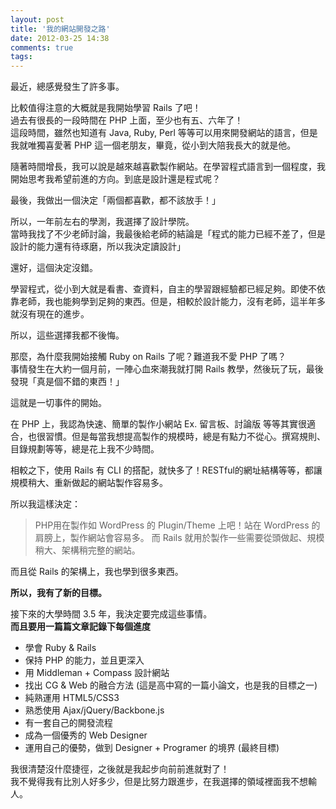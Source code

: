 ```yaml
---
layout: post
title: '我的網站開發之路'
date: 2012-03-25 14:38
comments: true
tags: 
---
```



最近，總感覺發生了許多事。

比較值得注意的大概就是我開始學習 Rails 了吧！<br />
過去有很長的一段時間在 PHP 上面，至少也有五、六年了！<br />
這段時間，雖然也知道有 Java, Ruby, Perl 等等可以用來開發網站的語言，但是我就唯獨喜愛著 PHP 這一個老朋友，畢竟，從小到大陪我長大的就是他。

隨著時間增長，我可以說是越來越喜歡製作網站。在學習程式語言到一個程度，我開始思考我希望前進的方向。到底是設計還是程式呢？

<!-- more -->

最後，我做出一個決定「兩個都喜歡，都不該放手！」

所以，一年前左右的學測，我選擇了設計學院。<br />
當時我找了不少老師討論，我最後給老師的結論是「程式的能力已經不差了，但是設計的能力還有待琢磨，所以我決定讀設計」

還好，這個決定沒錯。

學習程式，從小到大就是看書、查資料，自主的學習跟經驗都已經足夠。即使不依靠老師，我也能夠學到足夠的東西。但是，相較於設計能力，沒有老師，這半年多就沒有現在的進步。

所以，這些選擇我都不後悔。

那麼，為什麼我開始接觸 Ruby on Rails 了呢？難道我不愛 PHP 了嗎？<br />
事情發生在大約一個月前，一陣心血來潮我就打開 Rails 教學，然後玩了玩，最後發現「真是個不錯的東西！」

這就是一切事件的開始。

在 PHP 上，我認為快速、簡單的製作小網站 Ex. 留言板、討論版 等等其實很適合，也很習慣。但是每當我想提高製作的規模時，總是有點力不從心。撰寫規則、目錄規劃等等，總是花上我不少時間。

相較之下，使用 Rails 有 CLI 的搭配，就快多了！RESTful的網址結構等等，都讓規模稍大、重新做起的網站製作容易多。

所以我這樣決定：
> PHP用在製作如 WordPress 的 Plugin/Theme 上吧！站在 WordPress 的肩膀上，製作網站會容易多。
> 而 Rails 就用於製作一些需要從頭做起、規模稍大、架構稍完整的網站。

而且從 Rails 的架構上，我也學到很多東西。

**所以，我有了新的目標。**

接下來的大學時間 3.5 年，我決定要完成這些事情。<br />
**而且要用一篇篇文章記錄下每個進度**

* 學會 Ruby & Rails
* 保持 PHP 的能力，並且更深入
* 用 Middleman + Compass 設計網站
* 找出 CG & Web 的融合方法 
	(這是高中寫的一篇小論文，也是我的目標之一)
* 純熟運用 HTML5/CSS3
* 熟悉使用 Ajax/jQuery/Backbone.js
* 有一套自己的開發流程
* 成為一個優秀的 Web Designer
* 運用自己的優勢，做到 Designer + Programer 的境界
	(最終目標)

我很清楚沒什麼捷徑，之後就是我起步向前前進就對了！<br />
我不覺得我有比別人好多少，但是比努力跟進步，在我選擇的領域裡面我不想輸人。

